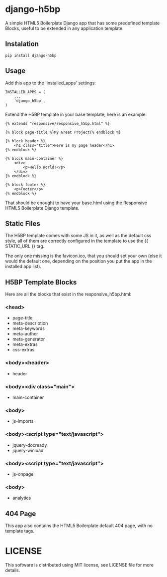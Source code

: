 django-h5bp
===========

A simple HTML5 Boilerplate Django app that has some predefined template Blocks,
useful to be extended in any application template.


Instalation
-----------------------------------

    pip install django-h5bp


Usage
-----------------------------------

Add this app to the 'installed_apps' settings:

    INSTALLED_APPS = (
        ...
        'django_h5bp',
    )

Extend the H5BP template in your base template, here is an example:

    {% extends "responsive/responsive_h5bp.html" %}

    {% block page-title %}My Great Project{% endblock %}

    {% block header %}
        <h1 class="title">Here is my page header</h1>
    {% endblock %}

    {% block main-container %}
        <div>
            <p>Hello World!</p>
        </div>
    {% endblock %}

    {% block footer %}
        <p>Footer</p>
    {% endblock %}

That should be enought to have your base.html using the Responsive HTML5 Boilerplate Django template.

Static Files
-----------------------------------
The H5BP template comes with some JS in it, as well as the default css style, all of them are correctly configured in the template to use the {{ STATIC_URL }} tag.

The only one missing is the favicon.ico, that you should set your own (else it would the default one, depending on the position you put the app in the installed app list).


H5BP Template Blocks
-----------------------------------

Here are all the blocks that exist in the responsive_h5bp.html:

### \<head\>
* page-title
* meta-description
* meta-keywords
* meta-author
* meta-generator
* meta-extras
* css-extras

### \<body\>\<header\>
* header

### \<body\>\<div class="main"\>
* main-container

### \<body\>
* js-imports

### \<body\>\<script type="text/javascript"\>
* jquery-docready
* jquery-winload

### \<body\>\<script type="text/javascript"\>
* js-onpage

### \<body\>
* analytics

404 Page
-----------------------------------

This app also contains the HTML5 Boilerplate default 404 page, with no template tags.


LICENSE
=============
This software is distributed using MIT license, see LICENSE file for more details.
